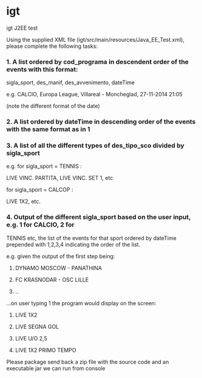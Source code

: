 # igt
igt J2EE test

Using the supplied XML file (igt/src/main/resources/Java_EE_Test.xml), please complete the following tasks:


### 1. A list ordered by cod_programa in descendent order of the events with this format:


sigla_sport, des_manif, des_avvenimento, dateTime


e.g.
CALCIO, Europa League, Villareal - Moncheglad, 27-11-2014 21:05

(note the different format of the date)

### 2. A list ordered by dateTime in descending order of the events with the same format as in 1


### 3. A list of all the different types of des_tipo_sco divided by sigla_sport


e.g. for sigla_sport = TENNIS :


LIVE VINC. PARTITA, LIVE VINC. SET 1, etc


for sigla_sport = CALCOP :


LIVE 1X2, etc.


### 4. Output of the different sigla_sport based on the user input, e.g. 1 for CALCIO, 2 for
TENNIS etc, the list of the events for that sport ordered by dateTime prepended with 1,2,3,4
indicating the order of the list.


e.g. given the output of the first step being:


1. DYNAMO MOSCOW - PANATHINA


2. FC KRASNODAR - OSC LILLE


3. ..


…on user typing 1 the program would display on the screen:


1. LIVE 1X2


2. LIVE SEGNA GOL


3. LIVE U/O 2,5


4. LIVE 1X2 PRIMO TEMPO


Please package send back a zip file with the source code and an executable jar we can run from console



